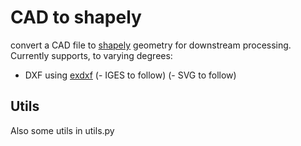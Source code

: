 # CAD to shapely
convert a CAD file to [shapely](https://pypi.org/project/Shapely/) geometry for downstream processing.
Currently supports, to varying degrees:
- DXF using [exdxf](https://pypi.org/project/ezdxf/)
(- IGES to follow)
(- SVG to follow)

## Utils
Also some utils in utils.py



